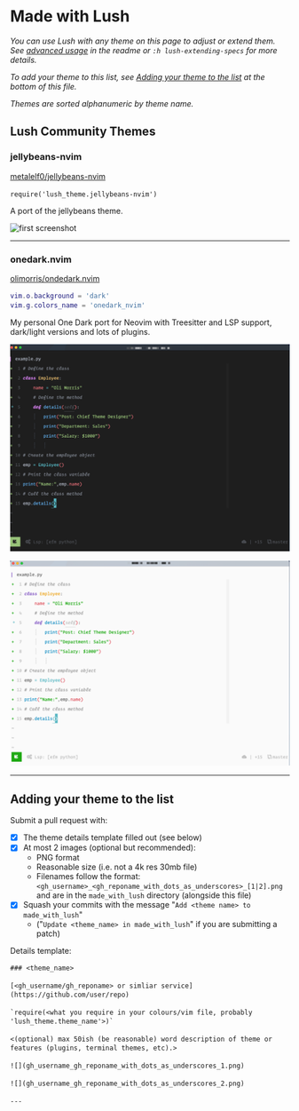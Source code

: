 Made with Lush
==============

*You can use Lush with any theme on this page to adjust or extend them. See
[advanced
usage](https://github.com/rktjmp/lush.nvim#spec-extension-and-merging) in the
readme or `:h lush-extending-specs` for more details.*

*To add your theme to this list, see [Adding your theme to the
list](#adding-your-theme-to-the-list) at the bottom of this file.*

*Themes are sorted alphanumeric by theme name.*

Lush Community Themes
---------------------

### jellybeans-nvim

[metalelf0/jellybeans-nvim](https://github.com/metalelf0/jellybeans-nvim)

`require('lush_theme.jellybeans-nvim')`

A port of the jellybeans theme.

![first screenshot](metalelf0_jellybeans-nvim_1.png)

---
### onedark.nvim

[olimorris/ondedark.nvim](https://github.com/olimorris/onedark.nvim)

```lua
vim.o.background = 'dark'
vim.g.colors_name = 'onedark_nvim'
```

My personal One Dark port for Neovim with Treesitter and LSP support, dark/light versions and lots of plugins.

![Dark](olimorris_onedark-nvim_dark.png)

![Light](olimorris_onedark-nvim_light.png)

---

Adding your theme to the list
-----------------------------

Submit a pull request with:

- [x] The theme details template filled out (see below)
- [x] At most 2 images (optional but recommended):
  - PNG format
  - Reasonable size (i.e. not a 4k res 30mb file)
  - Filenames follow the format:
    `<gh_username>_<gh_reponame_with_dots_as_underscores>_[1|2].png` and are in
    the `made_with_lush` directory (alongside this file)
- [x] Squash your commits with the message "`Add <theme name> to made_with_lush`"
  - ("`Update <theme_name> in made_with_lush`" if you are submitting a patch)

Details template:

```
### <theme_name>

[<gh_username/gh_reponame> or simliar service](https://github.com/user/repo)

`require(<what you require in your colours/vim file, probably 'lush_theme.theme_name'>)`

<(optional) max 50ish (be reasonable) word description of theme or features (plugins, terminal themes, etc).>

![](gh_username_gh_reponame_with_dots_as_underscores_1.png)

![](gh_username_gh_reponame_with_dots_as_underscores_2.png)

---
```
